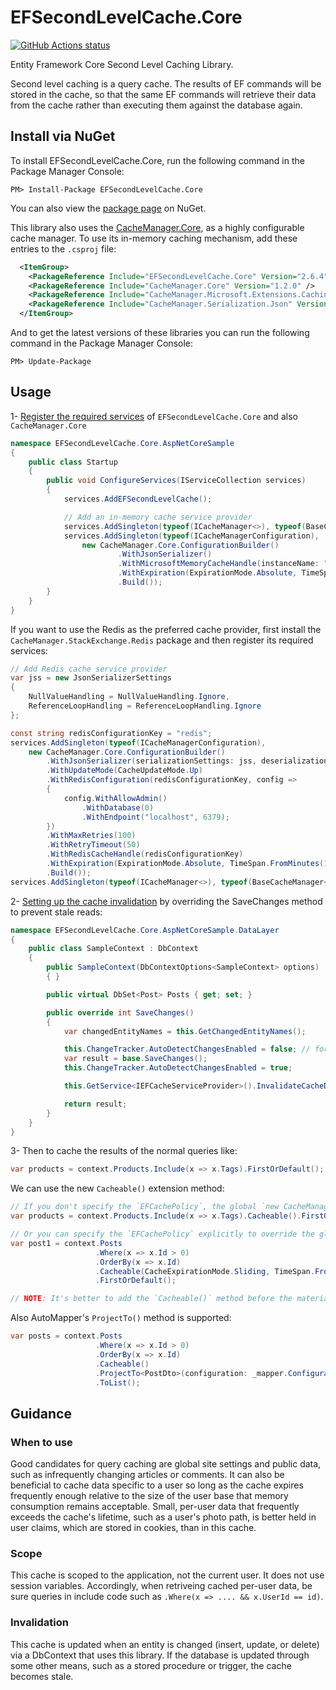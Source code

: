 EFSecondLevelCache.Core
=======

<p align="left">
  <a href="https://github.com/VahidN/EFSecondLevelCache.Core">
     <img alt="GitHub Actions status" src="https://github.com/VahidN/EFSecondLevelCache.Core/workflows/.NET%20Core%20Build/badge.svg">
  </a>
</p>

Entity Framework Core Second Level Caching Library.

Second level caching is a query cache. The results of EF commands will be stored in the cache, so that the same EF commands will retrieve their data from the cache rather than executing them against the database again.

Install via NuGet
-----------------
To install EFSecondLevelCache.Core, run the following command in the Package Manager Console:

```
PM> Install-Package EFSecondLevelCache.Core
```

You can also view the [package page](http://www.nuget.org/packages/EFSecondLevelCache.Core/) on NuGet.

This library also uses the [CacheManager.Core](https://github.com/MichaCo/CacheManager), as a highly configurable cache manager.
To use its in-memory caching mechanism, add these entries to the `.csproj` file:

```xml
  <ItemGroup>
    <PackageReference Include="EFSecondLevelCache.Core" Version="2.6.4" />
    <PackageReference Include="CacheManager.Core" Version="1.2.0" />
    <PackageReference Include="CacheManager.Microsoft.Extensions.Caching.Memory" Version="1.2.0" />
    <PackageReference Include="CacheManager.Serialization.Json" Version="1.2.0" />
  </ItemGroup>
```

And to get the latest versions of these libraries you can run the following command in the Package Manager Console:
```
PM> Update-Package
```


Usage
-----
1- [Register the required services](/src/Tests/EFSecondLevelCache.Core.AspNetCoreSample/Startup.cs) of `EFSecondLevelCache.Core` and also `CacheManager.Core`
```csharp
namespace EFSecondLevelCache.Core.AspNetCoreSample
{
    public class Startup
    {
        public void ConfigureServices(IServiceCollection services)
        {
            services.AddEFSecondLevelCache();

            // Add an in-memory cache service provider
            services.AddSingleton(typeof(ICacheManager<>), typeof(BaseCacheManager<>));
            services.AddSingleton(typeof(ICacheManagerConfiguration),
                new CacheManager.Core.ConfigurationBuilder()
                        .WithJsonSerializer()
                        .WithMicrosoftMemoryCacheHandle(instanceName: "MemoryCache1")
                        .WithExpiration(ExpirationMode.Absolute, TimeSpan.FromMinutes(10))
                        .Build());
        }
    }
}
```

If you want to use the Redis as the preferred cache provider, first install the `CacheManager.StackExchange.Redis` package and then register its required services:
```csharp
// Add Redis cache service provider
var jss = new JsonSerializerSettings
{
    NullValueHandling = NullValueHandling.Ignore,
    ReferenceLoopHandling = ReferenceLoopHandling.Ignore
};

const string redisConfigurationKey = "redis";
services.AddSingleton(typeof(ICacheManagerConfiguration),
    new CacheManager.Core.ConfigurationBuilder()
        .WithJsonSerializer(serializationSettings: jss, deserializationSettings: jss)
        .WithUpdateMode(CacheUpdateMode.Up)
        .WithRedisConfiguration(redisConfigurationKey, config =>
        {
            config.WithAllowAdmin()
                .WithDatabase(0)
                .WithEndpoint("localhost", 6379);
        })
        .WithMaxRetries(100)
        .WithRetryTimeout(50)
        .WithRedisCacheHandle(redisConfigurationKey)
        .WithExpiration(ExpirationMode.Absolute, TimeSpan.FromMinutes(10))
        .Build());
services.AddSingleton(typeof(ICacheManager<>), typeof(BaseCacheManager<>));
```


2- [Setting up the cache invalidation](/src/Tests/EFSecondLevelCache.Core.AspNetCoreSample/DataLayer/SampleContext.cs) by overriding the SaveChanges method to prevent stale reads:

```csharp
namespace EFSecondLevelCache.Core.AspNetCoreSample.DataLayer
{
    public class SampleContext : DbContext
    {
        public SampleContext(DbContextOptions<SampleContext> options) : base(options)
        { }

        public virtual DbSet<Post> Posts { get; set; }

        public override int SaveChanges()
        {
            var changedEntityNames = this.GetChangedEntityNames();

            this.ChangeTracker.AutoDetectChangesEnabled = false; // for performance reasons, to avoid calling DetectChanges() again.
            var result = base.SaveChanges();
            this.ChangeTracker.AutoDetectChangesEnabled = true;

            this.GetService<IEFCacheServiceProvider>().InvalidateCacheDependencies(changedEntityNames);

            return result;
        }
    }
}
```



3- Then to cache the results of the normal queries like:

```csharp
var products = context.Products.Include(x => x.Tags).FirstOrDefault();
```

We can use the new `Cacheable()` extension method:

```csharp
// If you don't specify the `EFCachePolicy`, the global `new CacheManager.Core.ConfigurationBuilder().WithExpiration()` setting will be used automatically.
var products = context.Products.Include(x => x.Tags).Cacheable().FirstOrDefault(); // Async methods are supported too.

// Or you can specify the `EFCachePolicy` explicitly to override the global settings.
var post1 = context.Posts
                   .Where(x => x.Id > 0)
                   .OrderBy(x => x.Id)
                   .Cacheable(CacheExpirationMode.Sliding, TimeSpan.FromMinutes(5))
                   .FirstOrDefault();

// NOTE: It's better to add the `Cacheable()` method before the materialization methods such as `ToList()` or `FirstOrDefault()` to cover the whole expression tree.
```

Also AutoMapper's `ProjectTo()` method is supported:

```csharp
var posts = context.Posts
                   .Where(x => x.Id > 0)
                   .OrderBy(x => x.Id)
                   .Cacheable()
                   .ProjectTo<PostDto>(configuration: _mapper.ConfigurationProvider)
                   .ToList();
```


Guidance
--------

### When to use
Good candidates for query caching are global site settings and public data, such as infrequently changing articles or comments. It can also be beneficial to cache data specific to a user so long as the cache expires frequently enough relative to the size of the user base that memory consumption remains acceptable. Small, per-user data that frequently exceeds the cache's lifetime, such as a user's photo path, is better held in user claims, which are stored in cookies, than in this cache.

### Scope
This cache is scoped to the application, not the current user. It does not use session variables. Accordingly, when retriveing cached per-user data, be sure queries in include code such as `.Where(x => .... && x.UserId == id)`.

### Invalidation
This cache is updated when an entity is changed (insert, update, or delete) via a DbContext that uses this library. If the database is updated through some other means, such as a stored procedure or trigger, the cache becomes stale.

